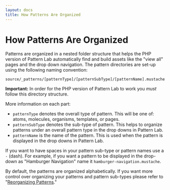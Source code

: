 ```yaml
---
layout: docs
title: How Patterns Are Organized  
---
```


# How Patterns Are Organized    
Patterns are organized in a nested folder structure that helps the PHP version of Pattern Lab automatically find and build assets like the "view all" pages and the drop down navigation. The pattern directories are set-up using the following naming convention: 

    source/_patterns/[patternType]/[patternSubType]/[patternName].mustache

**Important:** In order for the PHP version of Pattern Lab to work you *must* follow this directory structure. 

More information on each part:

* `patternType` denotes the overall type of pattern. This will be one of: atoms, molecules, organisms, templates, or pages.
* `patternSubType` denotes the sub-type of pattern. This helps to organize patterns under an overall pattern type in the drop downs in Pattern Lab.
* `patternName` is the name of the pattern. This is used when the pattern is displayed in the drop downs in Pattern Lab.

If you want to have spaces in your pattern sub-type or pattern names use a `-` (dash). For example, if you want a pattern to be displayed in the drop-down as "Hamburger Navigation" name it `hamburger-navigation.mustache`.

By default, the patterns are organized alphabetically. If you want more control over organizing your patterns and pattern sub-types please refer to "[Reorganizing Patterns](https://github.com/pattern-lab/patternlab-php/wiki/Reorganizing-Patterns)."